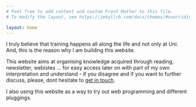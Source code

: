 ```yaml
---
# Feel free to add content and custom Front Matter to this file.
# To modify the layout, see https://jekyllrb.com/docs/themes/#overriding-theme-defaults

layout: home
---
```


I truly believe that training happens all along the life and not only at Uni. And, this is the reason why I am building this website.

This website aims at organising knowledge acquired through reading, newsletter, webistes ... for easy access later on with part of my own interpretation and understand - if you disagree and if you want to further discuss, please, dont hesitate to [get in touch](pages/contact.html).

I also using this website as a way to try out web programming and different pluggings.
